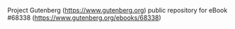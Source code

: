 Project Gutenberg (https://www.gutenberg.org) public repository for
eBook #68338 (https://www.gutenberg.org/ebooks/68338)

